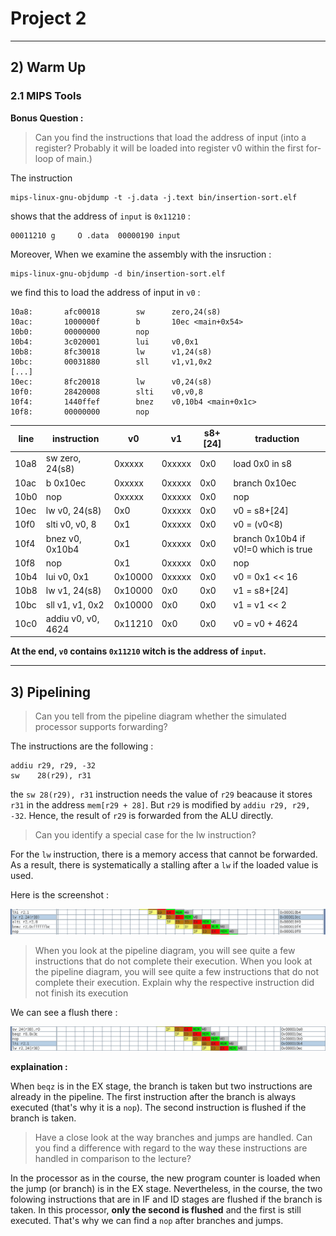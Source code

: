 # Project 2
___

## 2) Warm Up

### 2.1 MIPS Tools

**Bonus Question :**

> Can you find the instructions that load the address of input (into a
> register? Probably it will be loaded into register v0 within
> the first for-loop of main.)

The instruction

```
mips-linux-gnu-objdump -t -j.data -j.text bin/insertion-sort.elf
```

shows that the address of `input` is `0x11210` :

```
00011210 g     O .data  00000190 input
```

Moreover, When we examine the assembly with the insruction :

```
mips-linux-gnu-objdump -d bin/insertion-sort.elf
```

we find this to load the address of input in `v0` :

```
10a8:       afc00018        sw      zero,24(s8)
10ac:       1000000f        b       10ec <main+0x54>
10b0:       00000000        nop
10b4:       3c020001        lui     v0,0x1
10b8:       8fc30018        lw      v1,24(s8)
10bc:       00031880        sll     v1,v1,0x2
[...]
10ec:       8fc20018        lw      v0,24(s8)
10f0:       28420008        slti    v0,v0,8
10f4:       1440ffef        bnez    v0,10b4 <main+0x1c>
10f8:       00000000        nop
```

| line |   instruction    |   v0   |   v1   | s8+[24]|   traduction                        |
|------|------------------|--------|--------|--------|-------------------------------------|
| 10a8 |  sw zero, 24(s8) | 0xxxxx | 0xxxxx | 0x0    |load 0x0 in s8                       |
| 10ac |  b 0x10ec        | 0xxxxx | 0xxxxx | 0x0    |branch 0x10ec                        |
| 10b0 |  nop             | 0xxxxx | 0xxxxx | 0x0    |nop                                  |
| 10ec |  lw v0, 24(s8)   | 0x0    | 0xxxxx | 0x0    |v0 = s8+[24]                         |
| 10f0 |  slti v0, v0, 8  | 0x1    | 0xxxxx | 0x0    |v0 = (v0<8)                          |
| 10f4 |  bnez v0, 0x10b4 | 0x1    | 0xxxxx | 0x0    |branch 0x10b4 if v0!=0 which is true |
| 10f8 |  nop             | 0x1    | 0xxxxx | 0x0    |nop                                  |
| 10b4 |  lui v0, 0x1     | 0x10000| 0xxxxx | 0x0    |v0 = 0x1 << 16                       |
| 10b8 |  lw v1, 24(s8)   | 0x10000| 0x0    | 0x0    |v1 = s8+[24]                         |
| 10bc |  sll v1, v1, 0x2 | 0x10000| 0x0    | 0x0    |v1 = v1 << 2                         |
| 10c0 |addiu v0, v0, 4624| 0x11210| 0x0    | 0x0    |v0 = v0 + 4624                       |

**At the end, `v0` contains `0x11210` witch is the address of `input`.**

___

## 3) Pipelining

> Can you tell from the pipeline diagram whether the simulated processor
> supports forwarding?

The instructions are the following :

```
addiu r29, r29, -32
sw    28(r29), r31
```

the `sw 28(r29), r31` instruction needs the value of `r29` beacause it stores `r31`
in the address `mem[r29 + 28]`. But `r29` is modified by `addiu r29, r29, -32`. Hence,
the result of `r29` is forwarded from the ALU directly.

> Can you identify a special case for the lw instruction?

For the `lw` instruction, there is a memory access that cannot be forwarded. As a
result, there is systematically a stalling after a `lw` if the loaded value is used.

Here is the screenshot :

![stall lw](../images/lw-stalling.png)

> When you look at the pipeline diagram, you will see quite a few instructions that do not
> complete their execution. When you look at the pipeline diagram, you will see quite
> a few instructions that do not complete their execution. Explain why the respective
> instruction did not finish its execution

We can see a flush there :

![flush](../images/flush.png)

**explaination :**

When `beqz` is in the EX stage, the branch is taken but two instructions are
already in the pipeline. The first instruction after the branch is always
executed (that's why it is a `nop`). The second instruction is flushed if the
branch is taken.

> Have a close look at the way branches and jumps are handled. Can you find
> a difference with regard to the way these instructions are handled
> in comparison to the lecture?

In the processor as in the course, the new program counter is loaded when the
jump (or branch) is in the EX stage. Nevertheless, in the course, the two
folowing instructions that are in IF and ID stages are flushed if the branch
is taken. In this processor, **only the second is flushed** and the first is
still executed. That's why we can find a `nop` after branches and jumps.
